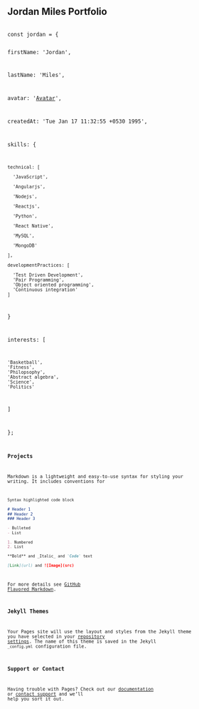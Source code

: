## Jordan Miles Portfolio
<code>
const jordan = {  
  
  firstName: 'Jordan',  
  
  lastName: 'Miles',  
  
  avatar: '[Avatar](https://avatars0.githubusercontent.com/u/23345213?s=400&u=4b04e2c80b935ee714ae5a54994050717d61e2bb&v=4)',  
  
  createdAt: 'Tue Jan 17 11:32:55 +0530 1995',  
  
  skills: {  
  
    technical: [  
    
      'JavaScript',  
      
      'Angularjs',  
      
      'Nodejs',  
      
      'Reactjs',  
      
      'Python',  
      
      'React Native',  
      
      'MySQL',  
      
      'MongoDB'  
      
    ],  
    
    developmentPractices: [  
    
      'Test Driven Development',
      'Pair Programming',
      'Object oriented programming',
      'Continuous integration'
    ]  
    
  }  
  
  interests: [
  
    'Basketball',
    'Fitness',
    'Philopsophy',
    'Abstract algebra',
    'Science',
    'Politics'
  ]  
  
};
<code>
### Projects

Markdown is a lightweight and easy-to-use syntax for styling your writing. It includes conventions for

```markdown
Syntax highlighted code block

# Header 1
## Header 2
### Header 3

- Bulleted
- List

1. Numbered
2. List

**Bold** and _Italic_ and `Code` text

[Link](url) and ![Image](src)
```

For more details see [GitHub Flavored Markdown](https://guides.github.com/features/mastering-markdown/).

### Jekyll Themes

Your Pages site will use the layout and styles from the Jekyll theme you have selected in your [repository settings](https://github.com/NeutralDread/NeutralDread.github.io/settings). The name of this theme is saved in the Jekyll `_config.yml` configuration file.

### Support or Contact

Having trouble with Pages? Check out our [documentation](https://help.github.com/categories/github-pages-basics/) or [contact support](https://github.com/contact) and we’ll help you sort it out.

